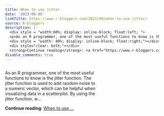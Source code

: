 ```yaml
---
title: When to use Jitter
date: '2023-09-05'
linkTitle: https://www.r-bloggers.com/2023/09/when-to-use-jitter/
source: R-bloggers
description: |-
  <div style = "width:60%; display: inline-block; float:left; ">
  <p>As an R programmer, one of the most useful functions to know is the jitter function. The jitter function is used to add random noise to a numeric vector, which can be helpful when visualizing data in a scatterplot. By using the jitter function, w...</p></div>
  <div style = "width: 40%; display: inline-block; float:right;"></div>
  <div style="clear: both;"></div>
  <strong>Continue reading</strong>: <a href="https://www.r-bloggers.com/2023/09/when-to-use-jitter/">When to use ...
disable_comments: true
---
```

<div style = "width:60%; display: inline-block; float:left; ">
<p>As an R programmer, one of the most useful functions to know is the jitter function. The jitter function is used to add random noise to a numeric vector, which can be helpful when visualizing data in a scatterplot. By using the jitter function, w...</p></div>
<div style = "width: 40%; display: inline-block; float:right;"></div>
<div style="clear: both;"></div>
<strong>Continue reading</strong>: <a href="https://www.r-bloggers.com/2023/09/when-to-use-jitter/">When to use ...